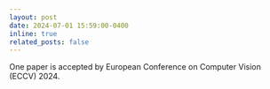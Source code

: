 ```yaml
---
layout: post
date: 2024-07-01 15:59:00-0400
inline: true
related_posts: false
---
```


One paper is accepted by European Conference on Computer Vision (ECCV) 2024.